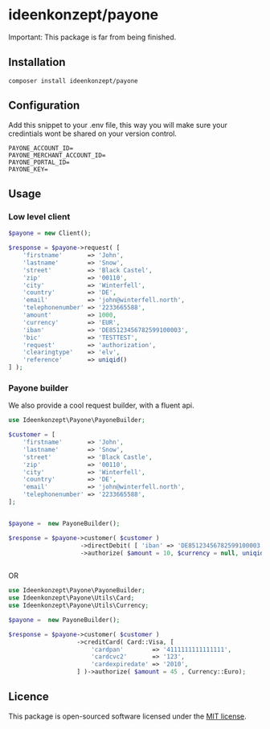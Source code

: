 # ideenkonzept/payone

Important: This package is far from being finished.

## Installation
```
composer install ideenkonzept/payone
```

## Configuration
Add this snippet to your .env file, this way you will make sure your credintials wont be shared on your version control.

```env
PAYONE_ACCOUNT_ID=
PAYONE_MERCHANT_ACCOUNT_ID=
PAYONE_PORTAL_ID=
PAYONE_KEY=
```
## Usage


### Low level client

```php
$payone = new Client();

$response = $payone->request( [
    'firstname'       => 'John',
    'lastname'        => 'Snow',
    'street'          => 'Black Castel',
    'zip'             => '00110',
    'city'            => 'Winterfell',
    'country'         => 'DE',
    'email'           => 'john@winterfell.north',
    'telephonenumber' => '2233665588',
    'amount'          => 1000,
    'currency'        => 'EUR',
    'iban'            => 'DE85123456782599100003',
    'bic'             => 'TESTTEST',
    'request'         => 'authorization',
    'clearingtype'    => 'elv',
    'reference'       => uniqid()
] );
```

### Payone builder
We also provide a cool request builder, with a fluent api.

```php
use Ideenkonzept\Payone\PayoneBuilder;

$customer = [
    'firstname'       => 'John',
    'lastname'        => 'Snow',
    'street'          => 'Black Castle',
    'zip'             => '00110',
    'city'            => 'Winterfell',
    'country'         => 'DE',
    'email'           => 'john@winterfell.north',
    'telephonenumber' => '2233665588',
];


$payone =  new PayoneBuilder();

$response = $payone->customer( $customer )
                    ->directDebit( [ 'iban' => 'DE85123456782599100003', 'bic' => 'TESTTEST' ] )
                    ->authorize( $amount = 10, $currency = null, uniqid() );
                    
```
OR
```php
use Ideenkonzept\Payone\PayoneBuilder;
use Ideenkonzept\Payone\Utils\Card;
use Ideenkonzept\Payone\Utils\Currency;

$payone =  new PayoneBuilder();

$response = $payone->customer( $customer )
                   ->creditCard( Card::Visa, [
                       'cardpan'        => '4111111111111111',
                       'cardcvc2'       => '123',
                       'cardexpiredate' => '2010',
                   ] )->authorize( $amount = 45 , Currency::Euro);

```

## Licence
This package is open-sourced software licensed under the [MIT license](https://opensource.org/licenses/MIT).
